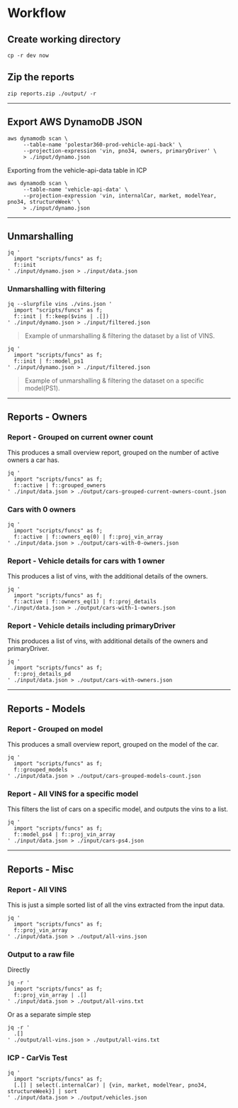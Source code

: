 # Workflow

## Create working directory

```shell
cp -r dev now
```

## Zip the reports

```shell
zip reports.zip ./output/ -r
```

---

## Export AWS DynamoDB JSON

```shell
aws dynamodb scan \
     --table-name 'polestar360-prod-vehicle-api-back' \
     --projection-expression 'vin, pno34, owners, primaryDriver' \
     > ./input/dynamo.json
```


Exporting from the vehicle-api-data table in ICP

```shell
aws dynamodb scan \
     --table-name 'vehicle-api-data' \
     --projection-expression 'vin, internalCar, market, modelYear, pno34, structureWeek' \
     > ./input/dynamo.json
```

---

## Unmarshalling

```shell
jq '
  import "scripts/funcs" as f;
  f::init
' ./input/dynamo.json > ./input/data.json
```

### Unmarshalling with filtering

```shell
jq --slurpfile vins ./vins.json '
  import "scripts/funcs" as f;
  f::init | f::keep($vins | .[])
' ./input/dynamo.json > ./input/filtered.json
```
> Example of unmarshalling & filtering the dataset by a list of VINS.


```shell
jq '
  import "scripts/funcs" as f;
  f::init | f::model_ps1
' ./input/dynamo.json > ./input/filtered.json
```
> Example of unmarshalling & filtering the dataset on a specific model(PS1).

---

## Reports - Owners

### Report - Grouped on current owner count

This produces a small overview report, grouped on the number of active owners a car has.

```shell
jq '
  import "scripts/funcs" as f;
  f::active | f::grouped_owners
' ./input/data.json > ./output/cars-grouped-current-owners-count.json
```

### Cars with 0 owners

```shell
jq '
  import "scripts/funcs" as f;
  f::active | f::owners_eq(0) | f::proj_vin_array
' ./input/data.json > ./output/cars-with-0-owners.json
```

### Report - Vehicle details for cars with 1 owner

This produces a list of vins, with the additional details of the owners.

```shell
jq '
  import "scripts/funcs" as f;
  f::active | f::owners_eq(1) | f::proj_details
'./input/data.json > ./output/cars-with-1-owners.json
```

### Report - Vehicle details including primaryDriver

This produces a list of vins, with additional details of the owners and primaryDriver.

```shell
jq '
  import "scripts/funcs" as f;
  f::proj_details_pd
' ./input/data.json > ./output/cars-with-owners.json
```



---

## Reports - Models

### Report - Grouped on model

This produces a small overview report, grouped on the model of the car.

```shell
jq '
  import "scripts/funcs" as f;
  f::grouped_models
' ./input/data.json > ./output/cars-grouped-models-count.json
```

### Report - All VINS for a specific model

This filters the list of cars on a specific model, and outputs the vins to a list.

```shell
jq '
  import "scripts/funcs" as f;
  f::model_ps4 | f::proj_vin_array
' ./input/data.json > ./input/cars-ps4.json
```


---

## Reports - Misc

### Report - All VINS

This is just a simple sorted list of all the vins extracted from the input data.

```shell
jq '
  import "scripts/funcs" as f;
  f::proj_vin_array
' ./input/data.json > ./output/all-vins.json
```


### Output to a raw file

Directly

```shell
jq -r '
  import "scripts/funcs" as f;
  f::proj_vin_array | .[]
' ./input/data.json > ./output/all-vins.txt
```

Or as a separate simple step

```shell
jq -r '
  .[]
' ./output/all-vins.json > ./output/all-vins.txt
```



### ICP - CarVis Test

```shell
jq '
  import "scripts/funcs" as f;
  [.[] | select(.internalCar) | {vin, market, modelYear, pno34, structureWeek}] | sort
' ./input/data.json > ./output/vehicles.json
```
